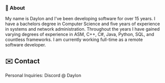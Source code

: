 ### 📃 About
My name is Daylon and I've been developing software for over 15 years. I have a bachelors degree in Computer Science and five years of experience in systems and network administration. Throughout the years I have gained varying degrees of experience in ASM, C++, C#, Java, Python, SQL, and countless frameworks. I am currently working full-time as a remote software developer.

## ✉️ Contact
Personal Inquiries: Discord @ Daylon
